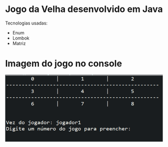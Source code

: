 # Jogo da Velha desenvolvido em Java

Tecnologias usadas:
- Enum
- Lombok
- Matriz

# Imagem do jogo no console

<img src="assets/jogo.png">

